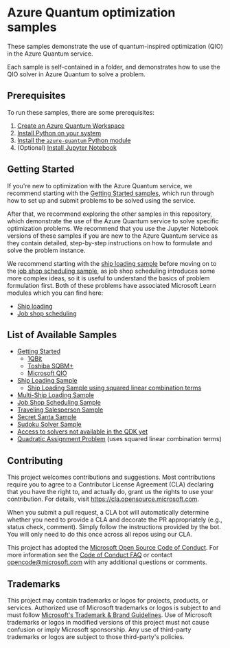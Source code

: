 # Azure Quantum optimization samples

These samples demonstrate the use of quantum-inspired optimization (QIO) in the Azure Quantum service.

Each sample is self-contained in a folder, and demonstrates how to use the QIO solver in Azure Quantum to solve a problem.

## Prerequisites

To run these samples, there are some prerequisites:

1. [Create an Azure Quantum Workspace](https://docs.microsoft.com/azure/quantum/how-to-create-quantum-workspaces-with-the-azure-portal)
1. [Install Python on your system](https://www.python.org/downloads/)
1. [Install the `azure-quantum` Python module](https://docs.microsoft.com/azure/quantum/optimization-install-sdk)
1. (Optional) [Install Jupyter Notebook](https://jupyter.org/install)

## Getting Started

If you're new to optimization with the Azure Quantum service, we recommend starting with the [Getting Started samples](./samples/getting-started/), which run through how to set up and submit problems to be solved using the service.

After that, we recommend exploring the other samples in this repository, which demonstrate the use of the Azure Quantum service to solve specific optimization problems. We recommend that you use the Jupyter Notebook versions of these samples if you are new to the Azure Quantum service as they contain detailed, step-by-step instructions on how to formulate and solve the problem instance.

We recommend starting with the [ship loading sample](./samples/ship-loading/) before moving on to the [job shop scheduling sample](./samples/job-shop-scheduling), as job shop scheduling introduces some more complex ideas, so it is useful to understand the basics of problem formulation first. Both of these problems have associated Microsoft Learn modules which you can find here:

- [Ship loading](https://docs.microsoft.com/learn/modules/solve-quantum-inspired-optimization-problems/)
- [Job shop scheduling](https://docs.microsoft.com/learn/modules/solve-job-shop-optimization-azure-quantum/)

## List of Available Samples

- [Getting Started](./samples/getting-started/)
  - [1QBit](./samples/getting-started/1qbit)
  - [Toshiba SQBM+](./samples/getting-started/toshiba-sqbm)
  - [Microsoft QIO](./samples/getting-started/microsoft-qio)
- [Ship Loading Sample](./samples/ship-loading/)
  - [Ship Loading Sample using squared linear combination terms](./samples/ship-loading-slc/)
- [Multi-Ship Loading Sample](./samples/multiship-loading-sample)
- [Job Shop Scheduling Sample](./samples/job-shop-scheduling)
- [Traveling Salesperson Sample](./samples/traveling-salesperson)
- [Secret Santa Sample](./samples/secret-santa)
- [Sudoku Solver Sample](./samples/sudoku)
- [Access to solvers not available in the QDK yet](./samples/weak-typing-solver-use)
- [Quadratic Assignment Problem](./samples/quadratic-assignment-problem) (uses squared linear combination terms)

## Contributing

This project welcomes contributions and suggestions.  Most contributions require you to agree to a
Contributor License Agreement (CLA) declaring that you have the right to, and actually do, grant us
the rights to use your contribution. For details, visit https://cla.opensource.microsoft.com.

When you submit a pull request, a CLA bot will automatically determine whether you need to provide
a CLA and decorate the PR appropriately (e.g., status check, comment). Simply follow the instructions
provided by the bot. You will only need to do this once across all repos using our CLA.

This project has adopted the [Microsoft Open Source Code of Conduct](https://opensource.microsoft.com/codeofconduct/).
For more information see the [Code of Conduct FAQ](https://opensource.microsoft.com/codeofconduct/faq/) or
contact [opencode@microsoft.com](mailto:opencode@microsoft.com) with any additional questions or comments.

## Trademarks

This project may contain trademarks or logos for projects, products, or services. Authorized use of Microsoft
trademarks or logos is subject to and must follow
[Microsoft's Trademark & Brand Guidelines](https://www.microsoft.com/legal/intellectualproperty/trademarks/usage/general).
Use of Microsoft trademarks or logos in modified versions of this project must not cause confusion or imply Microsoft sponsorship.
Any use of third-party trademarks or logos are subject to those third-party's policies.

